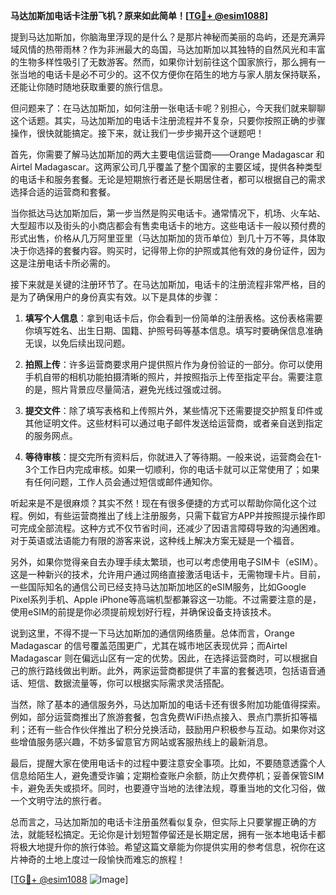 **马达加斯加电话卡注册飞机？原来如此简单！[[TG💪+ @esim1088](https://t.me/s/esim1088)]**

提到马达加斯加，你脑海里浮现的是什么？是那片神秘而美丽的岛屿，还是充满异域风情的热带雨林？作为非洲最大的岛国，马达加斯加以其独特的自然风光和丰富的生物多样性吸引了无数游客。然而，如果你计划前往这个国家旅行，那么拥有一张当地的电话卡是必不可少的。这不仅方便你在陌生的地方与家人朋友保持联系，还能让你随时随地获取重要的旅行信息。

但问题来了：在马达加斯加，如何注册一张电话卡呢？别担心，今天我们就来聊聊这个话题。其实，马达加斯加的电话卡注册流程并不复杂，只要你按照正确的步骤操作，很快就能搞定。接下来，就让我们一步步揭开这个谜题吧！

首先，你需要了解马达加斯加的两大主要电信运营商——Orange Madagascar 和 Airtel Madagascar。这两家公司几乎覆盖了整个国家的主要区域，提供各种类型的电话卡和服务套餐。无论是短期旅行者还是长期居住者，都可以根据自己的需求选择合适的运营商和套餐。

当你抵达马达加斯加后，第一步当然是购买电话卡。通常情况下，机场、火车站、大型超市以及街头的小商店都会有售卖电话卡的地方。这些电话卡一般以预付费的形式出售，价格从几万阿里亚里（马达加斯加的货币单位）到几十万不等，具体取决于你选择的套餐内容。购买时，记得带上你的护照或其他有效的身份证件，因为这是注册电话卡所必需的。

接下来就是关键的注册环节了。在马达加斯加，电话卡的注册流程非常严格，目的是为了确保用户的身份真实有效。以下是具体的步骤：

1. **填写个人信息**：拿到电话卡后，你会看到一份简单的注册表格。这份表格需要你填写姓名、出生日期、国籍、护照号码等基本信息。填写时要确保信息准确无误，以免后续出现问题。

2. **拍照上传**：许多运营商要求用户提供照片作为身份验证的一部分。你可以使用手机自带的相机功能拍摄清晰的照片，并按照指示上传至指定平台。需要注意的是，照片背景应尽量简洁，避免光线过强或过弱。

3. **提交文件**：除了填写表格和上传照片外，某些情况下还需要提交护照复印件或其他证明文件。这些材料可以通过电子邮件发送给运营商，或者亲自送到指定的服务网点。

4. **等待审核**：提交完所有资料后，你就进入了等待期。一般来说，运营商会在1-3个工作日内完成审核。如果一切顺利，你的电话卡就可以正常使用了；如果有任何问题，工作人员会通过短信或邮件通知你。

听起来是不是很麻烦？其实不然！现在有很多便捷的方式可以帮助你简化这个过程。例如，有些运营商推出了线上注册服务，只需下载官方APP并按照提示操作即可完成全部流程。这种方式不仅节省时间，还减少了因语言障碍导致的沟通困难。对于英语或法语能力有限的游客来说，这种线上解决方案无疑是一个福音。

另外，如果你觉得亲自去办理手续太繁琐，也可以考虑使用电子SIM卡（eSIM）。这是一种新兴的技术，允许用户通过网络直接激活电话卡，无需物理卡片。目前，一些国际知名的通信公司已经支持马达加斯加地区的eSIM服务，比如Google Pixel系列手机、Apple iPhone等高端机型都兼容这一功能。不过需要注意的是，使用eSIM的前提是你必须提前规划好行程，并确保设备支持该技术。

说到这里，不得不提一下马达加斯加的通信网络质量。总体而言，Orange Madagascar 的信号覆盖范围更广，尤其在城市地区表现优异；而Airtel Madagascar 则在偏远山区有一定的优势。因此，在选择运营商时，可以根据自己的旅行路线做出判断。此外，两家运营商都提供了丰富的套餐选项，包括语音通话、短信、数据流量等，你可以根据实际需求灵活搭配。

当然，除了基本的通信服务外，马达加斯加的电话卡还有很多附加功能值得探索。例如，部分运营商推出了旅游套餐，包含免费WiFi热点接入、景点门票折扣等福利；还有一些合作伙伴推出了积分兑换活动，鼓励用户积极参与互动。如果你对这些增值服务感兴趣，不妨多留意官方网站或客服热线上的最新消息。

最后，提醒大家在使用电话卡的过程中要注意安全事项。比如，不要随意透露个人信息给陌生人，避免遭受诈骗；定期检查账户余额，防止欠费停机；妥善保管SIM卡，避免丢失或损坏。同时，也要遵守当地的法律法规，尊重当地的文化习俗，做一个文明守法的旅行者。

总而言之，马达加斯加的电话卡注册虽然看似复杂，但实际上只要掌握正确的方法，就能轻松搞定。无论你是计划短暂停留还是长期定居，拥有一张本地电话卡都将极大地提升你的旅行体验。希望这篇文章能为你提供实用的参考信息，祝你在这片神奇的土地上度过一段愉快而难忘的旅程！

[[TG💪+ @esim1088](https://t.me/s/esim1088) ![Image](https://i.postimg.cc/4NQfJmqS/Snipaste-2025-05-13-00-14-12.png)]